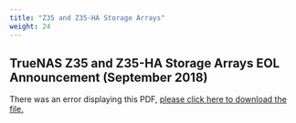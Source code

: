 ```yaml
---
title: "Z35 and Z35-HA Storage Arrays"
weight: 24
---
```


## TrueNAS Z35 and Z35-HA Storage Arrays EOL Announcement (September 2018)

<object data="https://www.truenas.com/docs/files/Z35EOL.pdf" type="application/pdf" width="95%" height="1000">
  There was an error displaying this PDF, <a href="https://www.truenas.com/docs/files/Z35EOL.pdf">please click here to download the file.</a>
</object>
